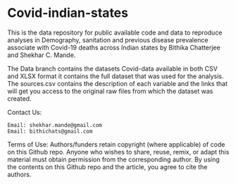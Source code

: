 # Covid-indian-states
This is the data repository for public available code and data to reproduce analyses in Demography, sanitation and previous disease prevalence associate with Covid-19 deaths across Indian states by Bithika Chatterjee and Shekhar C. Mande.

The Data branch contains the datasets Covid-data available in both CSV and XLSX format it contains the full dataset that was used for the analysis.
The sources.csv contains the description of each variable and the links that will get you access to the original raw files from which the dataset was created.

Contact Us:

    Email: shekhar.mande@gmail.com
    Email: bithichats@gmail.com

Terms of Use:
Authors/funders retain copyright (where applicable) of code on this Github repo. Anyone who wishes to share, reuse, remix, or adapt this material must obtain permission from the corresponding author. By using the contents on this Github repo and the article, you agree to cite the authors.




